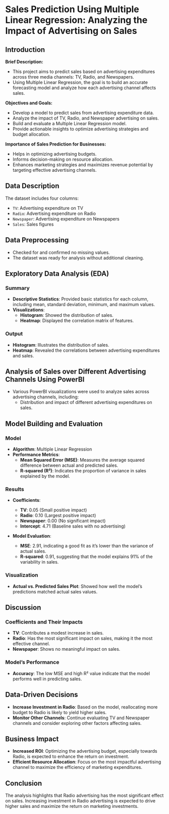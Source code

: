 # Sales Prediction Using Multiple Linear Regression: Analyzing the Impact of Advertising on Sales

## Introduction

**Brief Description:**

- This project aims to predict sales based on advertising expenditures across three media channels: TV, Radio, and Newspapers.
- Using Multiple Linear Regression, the goal is to build an accurate forecasting model and analyze how each advertising channel affects sales.

**Objectives and Goals:**

- Develop a model to predict sales from advertising expenditure data.
- Analyze the impact of TV, Radio, and Newspaper advertising on sales.
- Build and evaluate a Multiple Linear Regression model.
- Provide actionable insights to optimize advertising strategies and budget allocation.

**Importance of Sales Prediction for Businesses:**

- Helps in optimizing advertising budgets.
- Informs decision-making on resource allocation.
- Enhances marketing strategies and maximizes revenue potential by targeting effective advertising channels.

## Data Description

The dataset includes four columns:

- `TV`: Advertising expenditure on TV
- `Radio`: Advertising expenditure on Radio
- `Newspaper`: Advertising expenditure on Newspapers
- `Sales`: Sales figures

## Data Preprocessing

- Checked for and confirmed no missing values.
- The dataset was ready for analysis without additional cleaning.

## Exploratory Data Analysis (EDA)

### Summary

- **Descriptive Statistics**: Provided basic statistics for each column, including mean, standard deviation, minimum, and maximum values.
- **Visualizations**:
  - **Histogram**: Showed the distribution of sales.
  - **Heatmap**: Displayed the correlation matrix of features.

### Output

- **Histogram**: Illustrates the distribution of sales.
- **Heatmap**: Revealed the correlations between advertising expenditures and sales.

## Analysis of Sales over Different Advertising Channels Using PowerBI

- Various PowerBI visualizations were used to analyze sales across advertising channels, including:
  - Distribution and impact of different advertising expenditures on sales.

## Model Building and Evaluation

### Model

- **Algorithm**: Multiple Linear Regression
- **Performance Metrics**:
  - **Mean Squared Error (MSE)**: Measures the average squared difference between actual and predicted sales.
  - **R-squared (R²)**: Indicates the proportion of variance in sales explained by the model.

### Results

- **Coefficients**:
  - **TV**: 0.05 (Small positive impact)
  - **Radio**: 0.10 (Largest positive impact)
  - **Newspaper**: 0.00 (No significant impact)
  - **Intercept**: 4.71 (Baseline sales with no advertising)

- **Model Evaluation**:
  - **MSE**: 2.91, indicating a good fit as it’s lower than the variance of actual sales.
  - **R-squared**: 0.91, suggesting that the model explains 91% of the variability in sales.

### Visualization

- **Actual vs. Predicted Sales Plot**: Showed how well the model’s predictions matched actual sales values.

## Discussion

### Coefficients and Their Impacts

- **TV**: Contributes a modest increase in sales.
- **Radio**: Has the most significant impact on sales, making it the most effective channel.
- **Newspaper**: Shows no meaningful impact on sales.

### Model’s Performance

- **Accuracy**: The low MSE and high R² value indicate that the model performs well in predicting sales.

## Data-Driven Decisions

- **Increase Investment in Radio**: Based on the model, reallocating more budget to Radio is likely to yield higher sales.
- **Monitor Other Channels**: Continue evaluating TV and Newspaper channels and consider exploring other factors affecting sales.

## Business Impact

- **Increased ROI**: Optimizing the advertising budget, especially towards Radio, is expected to enhance the return on investment.
- **Efficient Resource Allocation**: Focus on the most impactful advertising channel to maximize the efficiency of marketing expenditures.

## Conclusion

The analysis highlights that Radio advertising has the most significant effect on sales. Increasing investment in Radio advertising is expected to drive higher sales and maximize the return on marketing investments.
